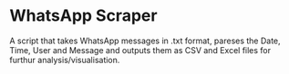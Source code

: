 # WhatsApp Scraper

A script that takes WhatsApp messages in .txt format, pareses the Date, Time, User and Message and outputs them as CSV and Excel files for furthur analysis/visualisation.